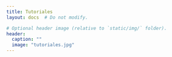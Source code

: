 ```yaml
---
title: Tutoriales
layout: docs  # Do not modify.

# Optional header image (relative to `static/img/` folder).
header:
  caption: ""
  image: "tutoriales.jpg"
---
```


